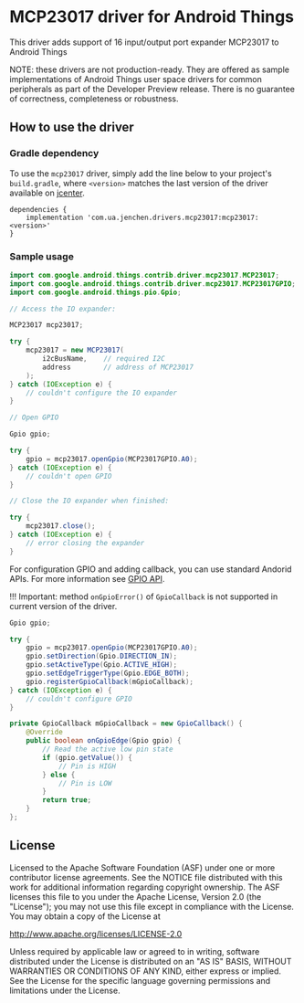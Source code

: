MCP23017 driver for Android Things
=================================

This driver adds support of 16 input/output port expander MCP23017 to Android Things

NOTE: these drivers are not production-ready. They are offered as sample
implementations of Android Things user space drivers for common peripherals
as part of the Developer Preview release. There is no guarantee
of correctness, completeness or robustness.

How to use the driver
---------------------

### Gradle dependency

To use the `mcp23017` driver, simply add the line below to your project's `build.gradle`,
where `<version>` matches the last version of the driver available on [jcenter][jcenter].

```
dependencies {
    implementation 'com.ua.jenchen.drivers.mcp23017:mcp23017:<version>'
}
```

### Sample usage

```java
import com.google.android.things.contrib.driver.mcp23017.MCP23017;
import com.google.android.things.contrib.driver.mcp23017.MCP23017GPIO;
import com.google.android.things.pio.Gpio;

// Access the IO expander:

MCP23017 mcp23017;

try {
    mcp23017 = new MCP23017(
        i2cBusName,    // required I2C
        address        // address of MCP23017
    );
} catch (IOException e) {
    // couldn't configure the IO expander
}

// Open GPIO

Gpio gpio;

try {
    gpio = mcp23017.openGpio(MCP23017GPIO.A0);
} catch (IOException e) {
    // couldn't open GPIO
}

// Close the IO expander when finished:

try {
    mcp23017.close();
} catch (IOException e) {
    // error closing the expander
}
```

For configuration GPIO and adding callback, you can use standard Andorid APIs.
For more information see [GPIO API](https://developer.android.com/things/sdk/pio/gpio).

!!! Important: method `onGpioError()` of `GpioCallback` is not supported in current version of the driver.

```java
Gpio gpio;

try {
    gpio = mcp23017.openGpio(MCP23017GPIO.A0);
    gpio.setDirection(Gpio.DIRECTION_IN);
    gpio.setActiveType(Gpio.ACTIVE_HIGH);
    gpio.setEdgeTriggerType(Gpio.EDGE_BOTH);
    gpio.registerGpioCallback(mGpioCallback);
} catch (IOException e) {
    // couldn't configure GPIO
}

private GpioCallback mGpioCallback = new GpioCallback() {
    @Override
    public boolean onGpioEdge(Gpio gpio) {
        // Read the active low pin state
        if (gpio.getValue()) {
            // Pin is HIGH
        } else {
            // Pin is LOW
        }
        return true;
    }
};
```


License
-------

Licensed to the Apache Software Foundation (ASF) under one or more contributor
license agreements.  See the NOTICE file distributed with this work for
additional information regarding copyright ownership.  The ASF licenses this
file to you under the Apache License, Version 2.0 (the "License"); you may not
use this file except in compliance with the License.  You may obtain a copy of
the License at

  http://www.apache.org/licenses/LICENSE-2.0

Unless required by applicable law or agreed to in writing, software
distributed under the License is distributed on an "AS IS" BASIS, WITHOUT
WARRANTIES OR CONDITIONS OF ANY KIND, either express or implied.  See the
License for the specific language governing permissions and limitations under
the License.

[jcenter]: https://bintray.com/jenchenua/repo/mcp23017/_latestVersion
